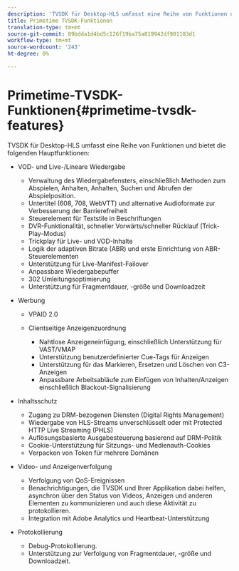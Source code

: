 ```yaml
---
description: 'TVSDK für Desktop-HLS umfasst eine Reihe von Funktionen und bietet die folgenden Hauptfunktionen: '
title: Primetime TVSDK-Funktionen
translation-type: tm+mt
source-git-commit: 89bdda1d4bd5c126f19ba75a819942df901183d1
workflow-type: tm+mt
source-wordcount: '243'
ht-degree: 0%

---
```



# Primetime-TVSDK-Funktionen{#primetime-tvsdk-features}

TVSDK für Desktop-HLS umfasst eine Reihe von Funktionen und bietet die folgenden Hauptfunktionen:

* VOD- und Live-/Lineare Wiedergabe

   * Verwaltung des Wiedergabefensters, einschließlich Methoden zum Abspielen, Anhalten, Anhalten, Suchen und Abrufen der Abspielposition.
   * Untertitel (608, 708, WebVTT) und alternative Audioformate zur Verbesserung der Barrierefreiheit
   * Steuerelement für Textstile in Beschriftungen
   * DVR-Funktionalität, schneller Vorwärts/schneller Rücklauf (Trick-Play-Modus)
   * Trickplay für Live- und VOD-Inhalte
   * Logik der adaptiven Bitrate (ABR) und erste Einrichtung von ABR-Steuerelementen
   * Unterstützung für Live-Manifest-Failover
   * Anpassbare Wiedergabepuffer
   * 302 Umleitungsoptimierung
   * Unterstützung für Fragmentdauer, -größe und Downloadzeit

* Werbung

   * VPAID 2.0
   * Clientseitige Anzeigenzuordnung

      * Nahtlose Anzeigeneinfügung, einschließlich Unterstützung für VAST/VMAP
      * Unterstützung benutzerdefinierter Cue-Tags für Anzeigen
      * Unterstützung für das Markieren, Ersetzen und Löschen von C3-Anzeigen
      * Anpassbare Arbeitsabläufe zum Einfügen von Inhalten/Anzeigen einschließlich Blackout-Signalisierung

* Inhaltsschutz

   * Zugang zu DRM-bezogenen Diensten (Digital Rights Management)
   * Wiedergabe von HLS-Streams unverschlüsselt oder mit Protected HTTP Live Streaming (PHLS)
   * Auflösungsbasierte Ausgabesteuerung basierend auf DRM-Politik
   * Cookie-Unterstützung für Sitzungs- und Medienauth-Cookies
   * Verpacken von Token für mehrere Domänen

* Video- und Anzeigenverfolgung

   * Verfolgung von QoS-Ereignissen
   * Benachrichtigungen, die TVSDK und Ihrer Applikation dabei helfen, asynchron über den Status von Videos, Anzeigen und anderen Elementen zu kommunizieren und auch diese Aktivität zu protokollieren.
   * Integration mit Adobe Analytics und Heartbeat-Unterstützung

* Protokollierung

   * Debug-Protokollierung.
   * Unterstützung zur Verfolgung von Fragmentdauer, -größe und Downloadzeit.